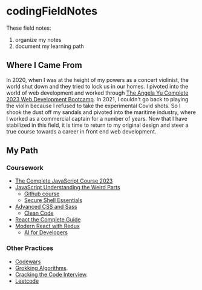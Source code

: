 # codingFieldNotes
These field notes:
1. organize my notes
2. document my learning path

## Where I Came From
In 2020, when I was at the height of my powers as a concert violinist, the world shut down and they tried to lock us in our homes. I pivoted into the world of web development and worked through [The Angela Yu Complete 2023 Web Development Bootcamp](https://www.udemy.com/course/the-complete-web-development-bootcamp/). In 2021, I couldn't go back to playing the violin because I refused to take the experimental Covid shots. So I shook the dust off my sandals and pivoted into the maritime industry, where I worked as a commercial captain for a number of years. Now that I have stabilized in this field, it is time to return to my original design and steer a true course towards a career in front end web development.

## My Path
### Coursework
- [The Complete JavaScript Course 2023](https://www.udemy.com/course-dashboard-redirect/?course_id=851712)
- [JavaScript Understanding the Weird Parts](https://www.udemy.com/course-dashboard-redirect/?course_id=364426)
	- [Github course](https://www.udemy.com/course-dashboard-redirect/?course_id=4188320)
	- [Secure Shell Essentials](https://www.udemy.com/course-dashboard-redirect/?course_id=1735124)
- [Advanced CSS and Sass](https://www.udemy.com/course-dashboard-redirect/?course_id=1026604)
	- [Clean Code](https://www.udemy.com/course-dashboard-redirect/?course_id=3611296)
- [React the Complete Guide](https://www.udemy.com/course-dashboard-redirect/?course_id=1362070)
- [Modern React with Redux](https://www.udemy.com/course-dashboard-redirect/?course_id=705264)
	- [AI for Developers](https://www.udemy.com/course-dashboard-redirect/?course_id=6250531)

### Other Practices
- [Codewars](https://www.codewars.com/dashboard)
- [Grokking Algorithms](https://www.amazon.com/dp/1633438538).
- [Cracking the Code Interview](https://www.amazon.com/Cracking-Coding-Interview-Programming-Questions/dp/0984782850/ref=sr_1_1?sr=8-1).
- [Leetcode](https://leetcode.com/)
